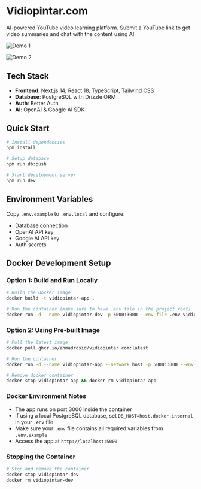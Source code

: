 # Vidiopintar.com

AI-powered YouTube video learning platform. Submit a YouTube link to get video summaries and chat with the content using AI.

![Demo 1](http://res.cloudinary.com/dr15yjl8w/image/upload/v1750910596/public/gtvf4kejtuxr3fvethqe.png)

![Demo 2](http://res.cloudinary.com/dr15yjl8w/image/upload/v1750910570/public/jke8sblctm6hmqnbpfnp.png)

## Tech Stack

- **Frontend**: Next.js 14, React 18, TypeScript, Tailwind CSS
- **Database**: PostgreSQL with Drizzle ORM
- **Auth**: Better Auth
- **AI**: OpenAI & Google AI SDK

## Quick Start

```bash
# Install dependencies
npm install

# Setup database
npm run db:push

# Start development server
npm run dev
```

## Environment Variables

Copy `.env.example` to `.env.local` and configure:
- Database connection
- OpenAI API key
- Google AI API key
- Auth secrets

## Docker Development Setup

### Option 1: Build and Run Locally

```bash
# Build the Docker image
docker build -t vidiopintar-app .

# Run the container (make sure to have .env file in the project root)
docker run -d --name vidiopintar-dev -p 5000:3000 --env-file .env vidiopintar-app
```

### Option 2: Using Pre-built Image

```bash
# Pull the latest image
docker pull ghcr.io/ahmadrosid/vidiopintar.com:latest

# Run the container
docker run -d --name vidiopintar-app --network host -p 5000:3000 --env-file .env ghcr.io/ahmadrosid/vidiopintar.com:latest

# Remove docker container
docker stop vidiopintar-app && docker rm vidiopintar-app
```

### Docker Environment Notes

- The app runs on port 3000 inside the container
- If using a local PostgreSQL database, set `DB_HOST=host.docker.internal` in your `.env` file
- Make sure your `.env` file contains all required variables from `.env.example`
- Access the app at `http://localhost:5000`

### Stopping the Container

```bash
# Stop and remove the container
docker stop vidiopintar-dev
docker rm vidiopintar-dev
```
